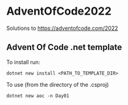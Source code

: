 # AdventOfCode2022

Solutions to https://adventofcode.com/2022

## Advent Of Code .net template

To install run:

`dotnet new install <PATH_TO_TEMPLATE_DIR>`

To use (from the directory of the .csproj)

`dotnet new aoc -n Day01`